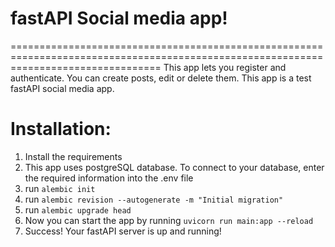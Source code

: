
# fastAPI Social media app!
======================================================================================================================================
This app lets you register and authenticate. You can create posts, edit or delete them. This app is a test fastAPI social media app.

# Installation:

1) Install the requirements
2) This app uses postgreSQL database. To connect to your database, enter the required information into the .env file
3) run `alembic init`
4) run `alembic revision --autogenerate -m "Initial migration" `
5) run `alembic upgrade head`
6) Now you can start the app by running `uvicorn run main:app --reload`
7) Success! Your fastAPI server is up and running!

